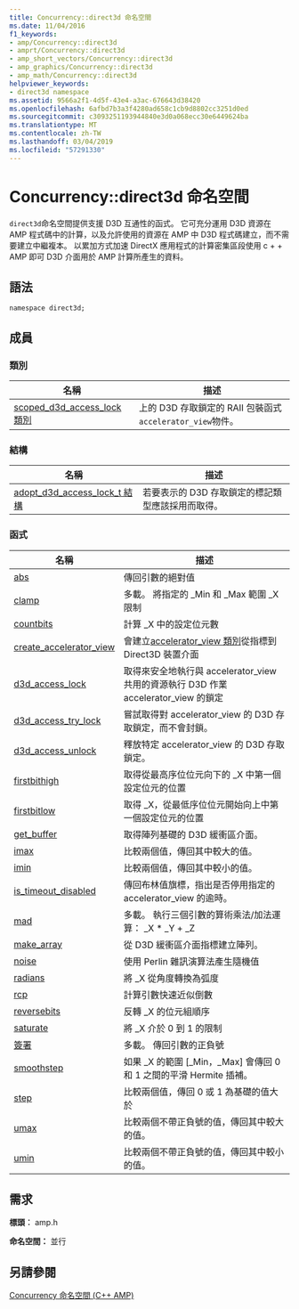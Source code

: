```yaml
---
title: Concurrency::direct3d 命名空間
ms.date: 11/04/2016
f1_keywords:
- amp/Concurrency::direct3d
- amprt/Concurrency::direct3d
- amp_short_vectors/Concurrency::direct3d
- amp_graphics/Concurrency::direct3d
- amp_math/Concurrency::direct3d
helpviewer_keywords:
- direct3d namespace
ms.assetid: 9566a2f1-4d5f-43e4-a3ac-676643d38420
ms.openlocfilehash: 6afbd7b3a3f4280ad658c1cb9d8802cc3251d0ed
ms.sourcegitcommit: c3093251193944840e3d0a068ecc30e6449624ba
ms.translationtype: MT
ms.contentlocale: zh-TW
ms.lasthandoff: 03/04/2019
ms.locfileid: "57291330"
---
```

# <a name="concurrencydirect3d-namespace"></a>Concurrency::direct3d 命名空間

`direct3d`命名空間提供支援 D3D 互通性的函式。 它可充分運用 D3D 資源在 AMP 程式碼中的計算，以及允許使用的資源在 AMP 中 D3D 程式碼建立，而不需要建立中繼複本。 以累加方式加速 DirectX 應用程式的計算密集區段使用 c + + AMP 即可 D3D 介面用於 AMP 計算所產生的資料。

## <a name="syntax"></a>語法

```
namespace direct3d;
```

## <a name="members"></a>成員

### <a name="classes"></a>類別

|名稱|描述|
|----------|-----------------|
|[scoped_d3d_access_lock 類別](scoped-d3d-access-lock-class.md)|上的 D3D 存取鎖定的 RAII 包裝函式`accelerator_view`物件。|

### <a name="structures"></a>結構

|名稱|描述|
|----------|-----------------|
|[adopt_d3d_access_lock_t 結構](adopt-d3d-access-lock-t-structure.md)|若要表示的 D3D 存取鎖定的標記類型應該採用而取得。|

### <a name="functions"></a>函式

|名稱|描述|
|----------|-----------------|
|[abs](concurrency-direct3d-namespace-functions-amp.md#abs)|傳回引數的絕對值|
|[clamp](concurrency-direct3d-namespace-functions-amp.md#clamp)|多載。 將指定的 _Min 和 _Max 範圍 _X 限制|
|[countbits](concurrency-direct3d-namespace-functions-amp.md#countbits)|計算 _X 中的設定位元數|
|[create_accelerator_view](concurrency-direct3d-namespace-functions-amp.md#create_accelerator_view)|會建立[accelerator_view 類別](accelerator-view-class.md)從指標到 Direct3D 裝置介面|
|[d3d_access_lock](concurrency-direct3d-namespace-functions-amp.md#d3d_access_lock)|取得來安全地執行與 accelerator_view 共用的資源執行 D3D 作業 accelerator_view 的鎖定|
|[d3d_access_try_lock](concurrency-direct3d-namespace-functions-amp.md#d3d_access_try_lock)|嘗試取得對 accelerator_view 的 D3D 存取鎖定，而不會封鎖。|
|[d3d_access_unlock](concurrency-direct3d-namespace-functions-amp.md#d3d_access_unlock)|釋放特定 accelerator_view 的 D3D 存取鎖定。|
|[firstbithigh](concurrency-direct3d-namespace-functions-amp.md#firstbithigh)|取得從最高序位位元向下的 _X 中第一個設定位元的位置|
|[firstbitlow](concurrency-direct3d-namespace-functions-amp.md#firstbitlow)|取得 _X，從最低序位位元開始向上中第一個設定位元的位置|
|[get_buffer](concurrency-direct3d-namespace-functions-amp.md#get_buffer)|取得陣列基礎的 D3D 緩衝區介面。|
|[imax](concurrency-direct3d-namespace-functions-amp.md#imax)|比較兩個值，傳回其中較大的值。|
|[imin](concurrency-direct3d-namespace-functions-amp.md#imin)|比較兩個值，傳回其中較小的值。|
|[is_timeout_disabled](concurrency-direct3d-namespace-functions-amp.md#is_timeout_disabled)|傳回布林值旗標，指出是否停用指定的 accelerator_view 的逾時。|
|[mad](concurrency-direct3d-namespace-functions-amp.md#mad)|多載。 執行三個引數的算術乘法/加法運算： _X \* _Y + _Z|
|[make_array](concurrency-direct3d-namespace-functions-amp.md#make_array)|從 D3D 緩衝區介面指標建立陣列。|
|[noise](concurrency-direct3d-namespace-functions-amp.md#noise)|使用 Perlin 雜訊演算法產生隨機值|
|[radians](concurrency-direct3d-namespace-functions-amp.md#radians)|將 _X 從角度轉換為弧度|
|[rcp](concurrency-direct3d-namespace-functions-amp.md#rcp)|計算引數快速近似倒數|
|[reversebits](concurrency-direct3d-namespace-functions-amp.md#reversebits)|反轉 _X 的位元組順序|
|[saturate](concurrency-direct3d-namespace-functions-amp.md#saturate)|將 _X 介於 0 到 1 的限制|
|[簽署](concurrency-direct3d-namespace-functions-amp.md#sign)|多載。 傳回引數的正負號|
|[smoothstep](concurrency-direct3d-namespace-functions-amp.md#smoothstep)|如果 _X 的範圍 [_Min，_Max] 會傳回 0 和 1 之間的平滑 Hermite 插補。|
|[step](concurrency-direct3d-namespace-functions-amp.md#step)|比較兩個值，傳回 0 或 1 為基礎的值大於|
|[umax](concurrency-direct3d-namespace-functions-amp.md#umax)|比較兩個不帶正負號的值，傳回其中較大的值。|
|[umin](concurrency-direct3d-namespace-functions-amp.md#umin)|比較兩個不帶正負號的值，傳回其中較小的值。|

## <a name="requirements"></a>需求

**標頭︰** amp.h

**命名空間：** 並行

## <a name="see-also"></a>另請參閱

[Concurrency 命名空間 (C++ AMP)](concurrency-namespace-cpp-amp.md)
